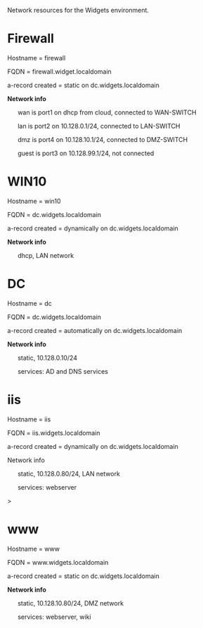 Network resources for the Widgets environment.

<html>
 <body>
 
 # Firewall
  <p> Hostname = firewall </p> 
  <p> FQDN = firewall.widget.localdomain </p>
  <p> a-record created = static on dc.widgets.localdomain </p> 
  <b> Network info </b>
  <p> &nbsp&nbsp&nbsp&nbsp&nbsp wan is port1 on dhcp from cloud, connected to WAN-SWITCH </p> 
  <p> &nbsp&nbsp&nbsp&nbsp&nbsp lan is port2 on 10.128.0.1/24, connected to LAN-SWITCH </p>  
  <p> &nbsp&nbsp&nbsp&nbsp&nbsp dmz is port4 on 10.128.10.1/24, connected to DMZ-SWITCH </p> 
  <p> &nbsp&nbsp&nbsp&nbsp&nbsp guest is port3 on 10.128.99.1/24,  not connected </p>

 # WIN10
  <p> Hostname = win10 </p> 
  <p> FQDN = dc.widgets.localdomain </p>
  <p> a-record created = dynamically on dc.widgets.localdomain </p> 
  <b> Network info </b> 
  <p> &nbsp&nbsp&nbsp&nbsp&nbsp dhcp, LAN network </p>

# DC
  <p> Hostname = dc </p>
  <p> FQDN = dc.widgets.localdomain </p>
  <p> a-record created = automatically on dc.widgets.localdomain </p> 
  <b> Network info </b>
  <p>  &nbsp&nbsp&nbsp&nbsp&nbsp static, 10.128.0.10/24 </p> 
  <p>  &nbsp&nbsp&nbsp&nbsp&nbsp services: AD and DNS services </p>

# iis 
  <p> Hostname = iis </p>
  <p> FQDN = iis.widgets.localdomain </p>
  <p> a-record created = dynamically on dc.widgets.localdomain </p>
  <b> </b>Network info </b>
  <p>  &nbsp&nbsp&nbsp&nbsp&nbsp static, 10.128.0.80/24, LAN network </p> 
  <p>  &nbsp&nbsp&nbsp&nbsp&nbsp services: webserver </p>>

# www 
  <p> Hostname = www </p>
  <p> FQDN = www.widgets.localdomain </p>
  <p> a-record created = static on dc.widgets.localdomain </p>
  <b> Network info </b> 
  <p> &nbsp&nbsp&nbsp&nbsp&nbsp static, 10.128.10.80/24, DMZ network </p> 
  <p> &nbsp&nbsp&nbsp&nbsp&nbsp services: webserver, wiki </p>

 </body>
</html>


